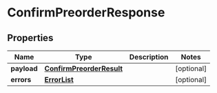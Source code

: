 # ConfirmPreorderResponse

## Properties
Name | Type | Description | Notes
------------ | ------------- | ------------- | -------------
**payload** | [**ConfirmPreorderResult**](ConfirmPreorderResult.md) |  |  [optional]
**errors** | [**ErrorList**](ErrorList.md) |  |  [optional]
